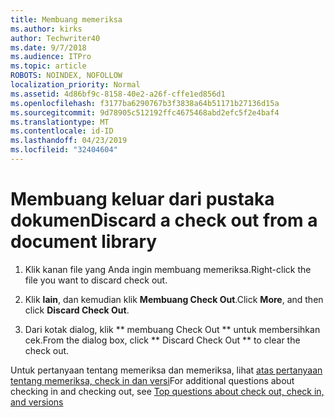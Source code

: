 ```yaml
---
title: Membuang memeriksa
ms.author: kirks
author: Techwriter40
ms.date: 9/7/2018
ms.audience: ITPro
ms.topic: article
ROBOTS: NOINDEX, NOFOLLOW
localization_priority: Normal
ms.assetid: 4d86bf9c-8158-40e2-a26f-cffe1ed856d1
ms.openlocfilehash: f3177ba6290767b3f3838a64b51171b27136d15a
ms.sourcegitcommit: 9d78905c512192ffc4675468abd2efc5f2e4baf4
ms.translationtype: MT
ms.contentlocale: id-ID
ms.lasthandoff: 04/23/2019
ms.locfileid: "32404604"
---
```

# <a name="discard-a-check-out-from-a-document-library"></a><span data-ttu-id="f7fad-102">Membuang keluar dari pustaka dokumen</span><span class="sxs-lookup"><span data-stu-id="f7fad-102">Discard a check out from a document library</span></span>

1. <span data-ttu-id="f7fad-103">Klik kanan file yang Anda ingin membuang memeriksa.</span><span class="sxs-lookup"><span data-stu-id="f7fad-103">Right-click the file you want to discard check out.</span></span>
    
2. <span data-ttu-id="f7fad-104">Klik **lain**, dan kemudian klik **Membuang Check Out**.</span><span class="sxs-lookup"><span data-stu-id="f7fad-104">Click **More**, and then click **Discard Check Out**.</span></span> 
    
3. <span data-ttu-id="f7fad-105">Dari kotak dialog, klik \*\* membuang Check Out \*\* untuk membersihkan cek.</span><span class="sxs-lookup"><span data-stu-id="f7fad-105">From the dialog box, click \*\* Discard Check Out \*\* to clear the check out.</span></span> 
    
<span data-ttu-id="f7fad-106">Untuk pertanyaan tentang memeriksa dan memeriksa, lihat [atas pertanyaan tentang memeriksa, check in dan versi](https://go.microsoft.com/fwlink/?linkid=2018786)</span><span class="sxs-lookup"><span data-stu-id="f7fad-106">For additional questions about checking in and checking out, see [Top questions about check out, check in, and versions](https://go.microsoft.com/fwlink/?linkid=2018786)</span></span>
  

